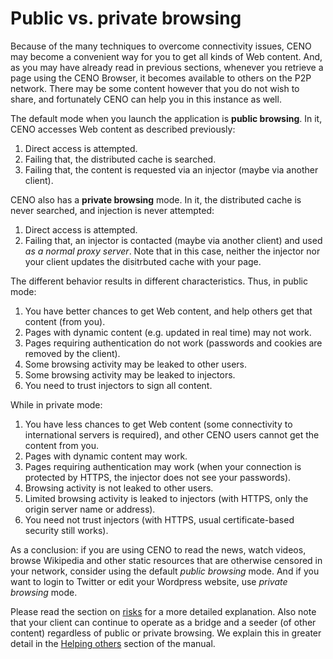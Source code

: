 # Public vs. private browsing

Because of the many techniques to overcome connectivity issues, CENO may become a convenient way for you to get all kinds of Web content.  And, as you may have already read in previous sections, whenever you retrieve a page using the CENO Browser, it becomes available to others on the P2P network. There may be some content however that you do not wish to share, and fortunately CENO can help you in this instance as well.

The default mode when you launch the application is **public browsing**.  In it, CENO accesses Web content as described previously:

 1. Direct access is attempted.
 2. Failing that, the distributed cache is searched.
 3. Failing that, the content is requested via an injector (maybe via another client).

CENO also has a **private browsing** mode.  In it, the distributed cache is never searched, and injection is never attempted:

 1. Direct access is attempted.
 2. Failing that, an injector is contacted (maybe via another client) and used *as a normal proxy server*. Note that in this case, neither the injector nor your client updates the disitrbuted cache with your page.

The different behavior results in different characteristics.  Thus, in public mode:

 1. You have better chances to get Web content, and help others get that content (from you).
 2. Pages with dynamic content (e.g. updated in real time) may not work.
 3. Pages requiring authentication do not work (passwords and cookies are removed by the client).
 4. Some browsing activity may be leaked to other users.
 5. Some browsing activity may be leaked to injectors.
 6. You need to trust injectors to sign all content.

While in private mode:

 1. You have less chances to get Web content (some connectivity to international servers is required), and other CENO users cannot get the content from you.
 2. Pages with dynamic content may work.
 3. Pages requiring authentication may work (when your connection is protected by HTTPS, the injector does not see your passwords).
 4. Browsing activity is not leaked to other users.
 5. Limited browsing activity is leaked to injectors (with HTTPS, only the origin server name or address).
 6. You need not trust injectors (with HTTPS, usual certificate-based security still works).

As a conclusion: if you are using CENO to read the news, watch videos, browse Wikipedia and other static resources that are otherwise censored in your network, consider using the default *public browsing* mode. And if you want to login to Twitter or edit your Wordpress website, use *private browsing* mode.

Please read the section on [risks](risks.md) for a more detailed explanation.  Also note that your client can continue to operate as a bridge and a seeder (of other content) regardless of public or private browsing. We explain this in greater detail in the [Helping others](../browser/bridging.md) section of the manual. 
